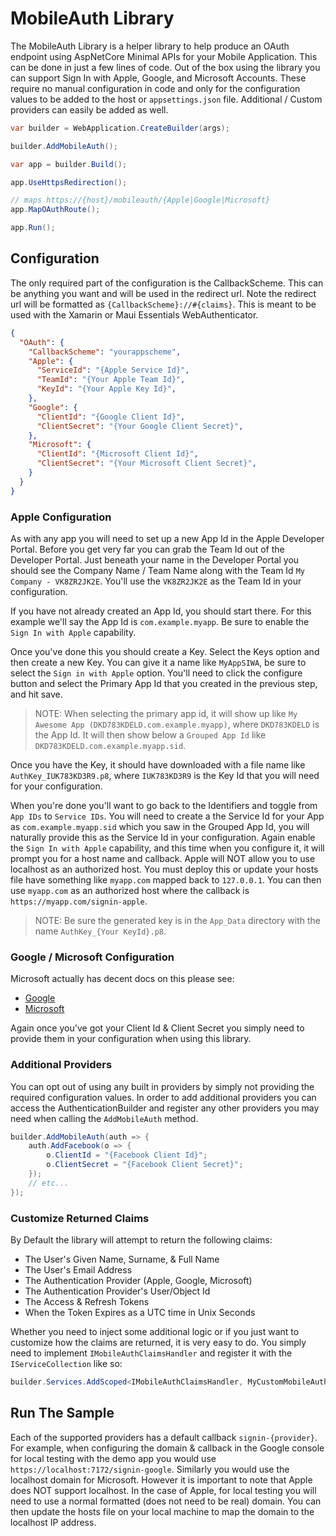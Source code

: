 # MobileAuth Library

The MobileAuth Library is a helper library to help produce an OAuth endpoint using AspNetCore Minimal APIs for your Mobile Application. This can be done in just a few lines of code. Out of the box using the library you can support Sign In with Apple, Google, and Microsoft Accounts. These require no manual configuration in code and only for the configuration values to be added to the host or `appsettings.json` file. Additional / Custom providers can easily be added as well.

```cs
var builder = WebApplication.CreateBuilder(args);

builder.AddMobileAuth();

var app = builder.Build();

app.UseHttpsRedirection();

// maps https://{host}/mobileauth/{Apple|Google|Microsoft}
app.MapOAuthRoute();

app.Run();
```

## Configuration

The only required part of the configuration is the CallbackScheme. This can be anything you want and will be used in the redirect url. Note the redirect url will be formatted as `{CallbackScheme}://#{claims}`. This is meant to be used with the Xamarin or Maui Essentials WebAuthenticator.

```json
{
  "OAuth": {
    "CallbackScheme": "yourappscheme",
    "Apple": {
      "ServiceId": "{Apple Service Id}",
      "TeamId": "{Your Apple Team Id}",
      "KeyId": "{Your Apple Key Id}",
    },
    "Google": {
      "ClientId": "{Google Client Id}",
      "ClientSecret": "{Your Google Client Secret}",
    },
    "Microsoft": {
      "ClientId": "{Microsoft Client Id}",
      "ClientSecret": "{Your Microsoft Client Secret}",
    }
  }
}
```

### Apple Configuration

As with any app you will need to set up a new App Id in the Apple Developer Portal. Before you get very far you can grab the Team Id out of the Developer Portal. Just beneath your name in the Developer Portal you should see the Company Name / Team Name along with the Team Id `My Company - VK8ZR2JK2E`. You'll use the `VK8ZR2JK2E` as the Team Id in your configuration.

If you have not already created an App Id, you should start there. For this example we'll say the App Id is `com.example.myapp`. Be sure to enable the `Sign In with Apple` capability. 

Once you've done this you should create a Key. Select the Keys option and then create a new Key. You can give it a name like `MyAppSIWA`, be sure to select the `Sign in with Apple` option. You'll need to click the configure button and select the Primary App Id that you created in the previous step, and hit save.

> NOTE: 
> When selecting the primary app id, it will show up like `My Awesome App (DKD783KDELD.com.example.myapp)`, where `DKD783KDELD` is the App Id. It will then show below a `Grouped App Id` like `DKD783KDELD.com.example.myapp.sid`.

Once you have the Key, it should have downloaded with a file name like `AuthKey_IUK783KD3R9.p8`, where `IUK783KD3R9` is the Key Id that you will need for your configuration.

When you're done you'll want to go back to the Identifiers and toggle from `App IDs` to `Service IDs`. You will need to create a the Service Id for your App as `com.example.myapp.sid` which you saw in the Grouped App Id, you will naturally provide this as the Service Id in your configuration. Again enable the `Sign In with Apple` capability, and this time when you configure it, it will prompt you for a host name and callback. Apple will NOT allow you to use localhost as an authorized host. You must deploy this or update your hosts file have something like `myapp.com` mapped back to `127.0.0.1`. You can then use `myapp.com` as an authorized host where the callback is `https://myapp.com/signin-apple`.

> NOTE: 
> Be sure the generated key is in the `App_Data` directory with the name `AuthKey_{Your KeyId}.p8`.

### Google / Microsoft Configuration

Microsoft actually has decent docs on this please see:

- [Google](https://docs.microsoft.com/en-us/aspnet/core/security/authentication/social/google-logins?view=aspnetcore-6.0&WT.mc_id=DT-MVP-5002924)
- [Microsoft](https://docs.microsoft.com/en-us/aspnet/core/security/authentication/social/microsoft-logins?view=aspnetcore-6.0&WT.mc_id=DT-MVP-5002924)

Again once you've got your Client Id & Client Secret you simply need to provide them in your configuration when using this library.

### Additional Providers

You can opt out of using any built in providers by simply not providing the required configuration values. In order to add additional providers you can access the AuthenticationBuilder and register any other providers you may need when calling the `AddMobileAuth` method.

```cs
builder.AddMobileAuth(auth => {
    auth.AddFacebook(o => {
        o.ClientId = "{Facebook Client Id}";
        o.ClientSecret = "{Facebook Client Secret}";
    });
    // etc...
});
```

### Customize Returned Claims

By Default the library will attempt to return the following claims:

- The User's Given Name, Surname, & Full Name
- The User's Email Address
- The Authentication Provider (Apple, Google, Microsoft)
- The Authentication Provider's User/Object Id
- The Access & Refresh Tokens
- When the Token Expires as a UTC time in Unix Seconds

Whether you need to inject some additional logic or if you just want to customize how the claims are returned, it is very easy to do. You simply need to implement `IMobileAuthClaimsHandler` and register it with the `IServiceCollection` like so:

```cs
builder.Services.AddScoped<IMobileAuthClaimsHandler, MyCustomMobileAuthClaimsHandler>();
```

## Run The Sample

Each of the supported providers has a default callback `signin-{provider}`. For example, when configuring the domain & callback in the Google console for local testing with the demo app you would use `https://localhost:7172/signin-google`. Similarly you would use the localhost domain for Microsoft. However it is important to note that Apple does NOT support localhost. In the case of Apple, for local testing you will need to use a normal formatted (does not need to be real) domain. You can then update the hosts file on your local machine to map the domain to the localhost IP address.